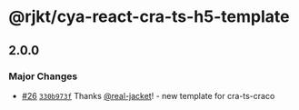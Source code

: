 # @rjkt/cya-react-cra-ts-h5-template

## 2.0.0

### Major Changes

- [#26](https://github.com/real-jacket/create-your-app/pull/26) [`330b973f`](https://github.com/real-jacket/create-your-app/commit/330b973f093d630080c2c65e9bad1523151eff87) Thanks [@real-jacket](https://github.com/real-jacket)! - new template for cra-ts-craco
